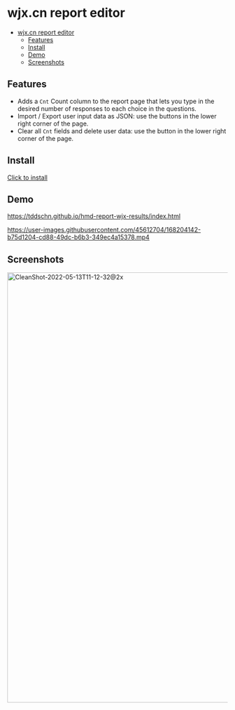 # wjx.cn report editor

- [wjx.cn report editor](#wjxcn-report-editor)
	- [Features](#features)
	- [Install](#install)
	- [Demo](#demo)
	- [Screenshots](#screenshots)

## Features
- Adds a `Cnt` Count column to the report page that lets you type in the desired number of responses to each choice in the questions.
- Import / Export user input data as JSON: use the buttons in the lower right corner of the page.
- Clear all `Cnt` fields and delete user data: use the button in the lower right corner of the page.
## Install

[Click to install](https://github.com/tddschn/user-scripts/raw/master/wjx-report-editor/wjx-report-editor.user.js)

## Demo

https://tddschn.github.io/hmd-report-wjx-results/index.html

https://user-images.githubusercontent.com/45612704/168204142-b75d1204-cd88-49dc-b6b3-349ec4a15378.mp4




## Screenshots

<img width="981" alt="CleanShot-2022-05-13T11-12-32@2x" src="https://user-images.githubusercontent.com/45612704/168204151-79108448-3240-4a1c-8d24-9c3620f77db7.png">

